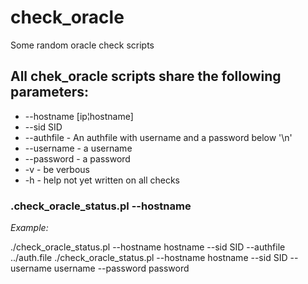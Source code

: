 # check_oracle
Some random oracle check scripts

## All chek_oracle scripts share the following parameters:

- --hostname  [ip¦hostname]
- --sid SID 
- --authfile - An authfile with username and a password below '\n'
- --username - a username
- --password - a password
- -v - be verbous
- -h - help not yet written on all checks

 ### .check_oracle_status.pl --hostname 

*Example:*

./check_oracle_status.pl --hostname hostname --sid SID  --authfile ../auth.file
./check_oracle_status.pl --hostname hostname --sid SID  --username username --password password

